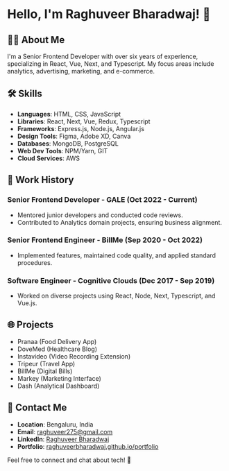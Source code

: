 # Hello, I'm Raghuveer Bharadwaj! 👋

## 👨‍💻 About Me

I'm a Senior Frontend Developer with over six years of experience, specializing in React, Vue, Next, and Typescript. My focus areas include analytics, advertising, marketing, and e-commerce.

## 🛠️ Skills

- **Languages**: HTML, CSS, JavaScript
- **Libraries**: React, Next, Vue, Redux, Typescript
- **Frameworks**: Express.js, Node.js, Angular.js
- **Design Tools**: Figma, Adobe XD, Canva
- **Databases**: MongoDB, PostgreSQL
- **Web Dev Tools**: NPM/Yarn, GIT
- **Cloud Services**: AWS

## 🚀 Work History

### Senior Frontend Developer - GALE (Oct 2022 - Current)

- Mentored junior developers and conducted code reviews.
- Contributed to Analytics domain projects, ensuring business alignment.

### Senior Frontend Engineer - BillMe (Sep 2020 - Oct 2022)

- Implemented features, maintained code quality, and applied standard procedures.

### Software Engineer - Cognitive Clouds (Dec 2017 - Sep 2019)

- Worked on diverse projects using React, Node, Next, Typescript, and Vue.js.

## 🌐 Projects

- Pranaa (Food Delivery App)
- DoveMed (Healthcare Blog)
- Instavideo (Video Recording Extension)
- Tripeur (Travel App)
- BillMe (Digital Bills)
- Markey (Marketing Interface)
- Dash (Analytical Dashboard)

## 📧 Contact Me

- **Location**: Bengaluru, India
- **Email**: raghuveer275@gmail.com
- **LinkedIn**: [Raghuveer Bharadwaj](https://www.linkedin.com/in/raghuveerbharadwaj)
- **Portfolio**: [raghuveerbharadwaj.github.io/portfolio](https://www.raghuveerbharadwaj.github.io/portfolio)

Feel free to connect and chat about tech! 🚀
